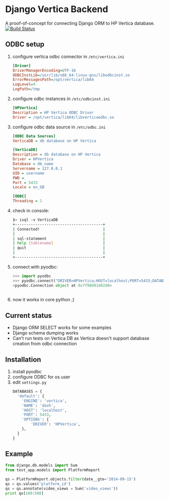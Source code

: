 Django Vertica Backend
======================

A proof-of-concept for connecting Django ORM to HP Vertica database.
[![Build Status](https://travis-ci.org/tumb1er/django_vertica_backend.svg?branch=master)](https://travis-ci.org/tumb1er/django_vertica_backend)

ODBC setup
----------

1. configure vertica odbc connector in `/etc/vertica.ini`
    ```ini
    [Driver]
    DriverManagerEncoding=UTF-16
    ODBCInstLib=/usr/lib/x86_64-linux-gnu/libodbcinst.so
    ErrorMessagesPath=/opt/vertica/lib64
    LogLevel=4
    LogPath=/tmp
    
    ```
    
2. configure odbc instances in `/etc/odbcinst.ini`
    ```ini
    [HPVertica]
    Description = HP Vertica ODBC Driver
    Driver = /opt/vertica/lib64/libverticaodbc.so
    
    ```
    
3. configure odbc data source in `/etc/odbc.ini`
    ```ini
    [ODBC Data Sources]
    VerticaDB = db database on HP Vertica
    
    [VerticaDB]
    Description = db database on HP Vertica
    Driver = HPVertica
    Database = db_name
    Servername = 127.0.0.1 
    UID = username 
    PWD = 
    Port = 5433
    Locale = en_GB
    
    [ODBC]
    Threading = 1
    
    ```
    
4. check in console:
    ```bash
    $> isql -v VerticaDB
    +---------------------------------------+
    | Connected!                            |
    |                                       |
    | sql-statement                         |
    | help [tablename]                      |
    | quit                                  |
    |                                       |
    +---------------------------------------+

    ```
    
5. connect with pyodbc:
    ```python
    >>> import pyodbc
    >>> pyodbc.connect("DRIVER=HPVertica;HOST=localhost;PORT=5433;DATABASE=")
    <pyodbc.Connection object at 0x7f98991d02d0>
  
    ```
    
6.  now it works in core python ;)
    
Current status
--------------

* Django ORM SELECT works for some examples
* Django schema dumping works
* Can't run tests on Vertica DB as Vertica doesn't support database creation
from odbc connection

Installation
------------

1. install pyodbc
2. configure ODBC for os user
3. edit `settings.py`
    ```python
    DATABASES = {
      'default': {
        'ENGINE': 'vertica',
        'NAME': 'dash',
        'HOST': 'localhost',
        'PORT': 5433,
        'OPTIONS': {
            'DRIVER': 'HPVertica',
        },
      }
    }
    ```

Example
-------

```python
from django.db.models import Sum
from test_app.models import PlatformReport

qs = PlatformReport.objects.filter(date__gte='2014-09-15')
qs = qs.values('platform_id')
qs = qs.annotate(video_views = Sum('video_views'))
print qs[100:500]
```
